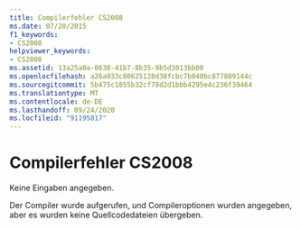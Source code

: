 ```yaml
---
title: Compilerfehler CS2008
ms.date: 07/20/2015
f1_keywords:
- CS2008
helpviewer_keywords:
- CS2008
ms.assetid: 13a25a0a-0638-41b7-8b35-9b5d3013bb00
ms.openlocfilehash: a26a933c80625128d38fcbc7b040bc877889144c
ms.sourcegitcommit: 5b475c1855b32cf78d2d1bbb4295e4c236f39464
ms.translationtype: MT
ms.contentlocale: de-DE
ms.lasthandoff: 09/24/2020
ms.locfileid: "91195817"
---
```

# <a name="compiler-error-cs2008"></a>Compilerfehler CS2008

Keine Eingaben angegeben.  
  
 Der Compiler wurde aufgerufen, und Compileroptionen wurden angegeben, aber es wurden keine Quellcodedateien übergeben.
